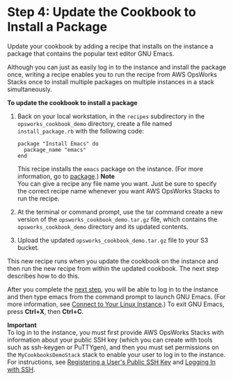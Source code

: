 # Step 4: Update the Cookbook to Install a Package<a name="gettingstarted-cookbooks-install-package"></a>

Update your cookbook by adding a recipe that installs on the instance a package that contains the popular text editor GNU Emacs\.

Although you can just as easily log in to the instance and install the package once, writing a recipe enables you to run the recipe from AWS OpsWorks Stacks once to install multiple packages on multiple instances in a stack simultaneously\. 

**To update the cookbook to install a package**

1. Back on your local workstation, in the `recipes` subdirectory in the `opsworks_cookbook_demo` directory, create a file named `install_package.rb` with the following code: 

   ```
   package "Install Emacs" do
     package_name "emacs"
   end
   ```

   This recipe installs the `emacs` package on the instance\. \(For more information, go to [package](https://docs.chef.io/resource_package.html)\.\)
**Note**  
You can give a recipe any file name you want\. Just be sure to specify the correct recipe name whenever you want AWS OpsWorks Stacks to run the recipe\.

1. At the terminal or command prompt, use the tar command create a new version of the `opsworks_cookbook_demo.tar.gz` file, which contains the `opsworks_cookbook_demo` directory and its updated contents\.

1. Upload the updated `opsworks_cookbook_demo.tar.gz` file to your S3 bucket\.

This new recipe runs when you update the cookbook on the instance and then run the new recipe from within the updated cookbook\. The next step describes how to do this\. 

After you complete the [next step](gettingstarted-cookbooks-copy-cookbook.md), you will be able to log in to the instance and then type emacs from the command prompt to launch GNU Emacs\. \(For more information, see [Connect to Your Linux Instance](https://docs.aws.amazon.com/AWSEC2/latest/UserGuide/AccessingInstances.html)\.\) To exit GNU Emacs, press **Ctrl\+X**, then **Ctrl\+C**\.

**Important**  
To log in to the instance, you must first provide AWS OpsWorks Stacks with information about your public SSH key \(which you can create with tools such as ssh\-keygen or PuTTYgen\), and then you must set permissions on the `MyCookbooksDemoStack` stack to enable your user to log in to the instance\. For instructions, see [Registering a User's Public SSH Key](security-settingsshkey.md) and [Logging In with SSH](workinginstances-ssh.md)\.